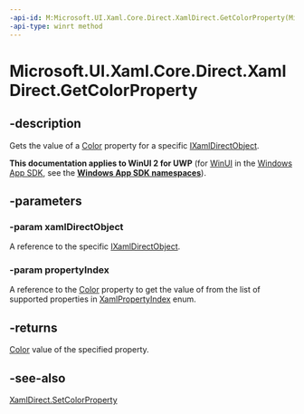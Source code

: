 ```yaml
---
-api-id: M:Microsoft.UI.Xaml.Core.Direct.XamlDirect.GetColorProperty(Microsoft.UI.Xaml.Core.Direct.IXamlDirectObject,Microsoft.UI.Xaml.Core.Direct.XamlPropertyIndex)
-api-type: winrt method
---
```


<!-- Method syntax.
public Color XamlDirect.GetColorProperty(IXamlDirectObject xamlDirectObject, XamlPropertyIndex propertyIndex)
-->

# Microsoft.UI.Xaml.Core.Direct.XamlDirect.GetColorProperty

## -description
Gets the value of a [Color](/uwp/api/windows.ui.color) property for a specific [IXamlDirectObject](ixamldirectobject.md).

**This documentation applies to WinUI 2 for UWP** (for [WinUI](/windows/apps/winui/winui3/) in the [Windows App SDK](/windows/apps/windows-app-sdk/), see the **[Windows App SDK namespaces](/windows/windows-app-sdk/api/winrt/)**).

## -parameters
### -param xamlDirectObject
A reference to the specific [IXamlDirectObject](ixamldirectobject.md).

### -param propertyIndex
A reference to the [Color](/uwp/api/windows.ui.color) property to get the value of from the list of supported properties in [XamlPropertyIndex](xamlpropertyindex.md) enum.

## -returns
[Color](/uwp/api/windows.ui.color) value of the specified property.

## -see-also
[XamlDirect.SetColorProperty](xamldirect_setcolorproperty_196674595.md)


